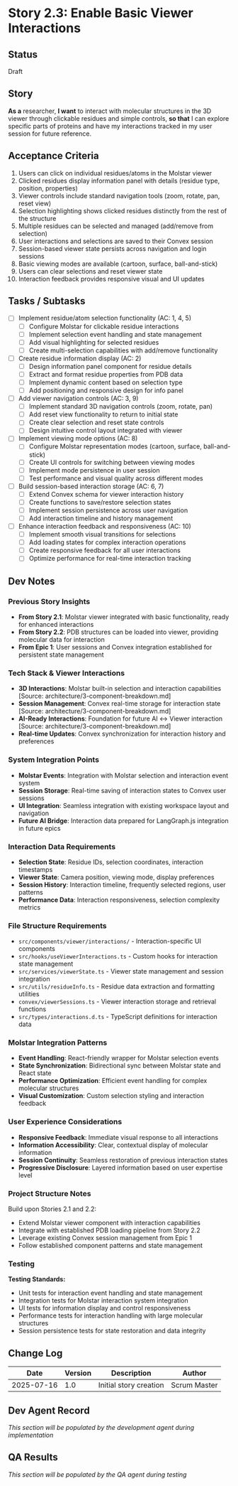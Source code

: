 # Story 2.3: Enable Basic Viewer Interactions

## Status
Draft

## Story
**As a** researcher,
**I want** to interact with molecular structures in the 3D viewer through clickable residues and simple controls,
**so that** I can explore specific parts of proteins and have my interactions tracked in my user session for future reference.

## Acceptance Criteria
1. Users can click on individual residues/atoms in the Molstar viewer
2. Clicked residues display information panel with details (residue type, position, properties)
3. Viewer controls include standard navigation tools (zoom, rotate, pan, reset view)
4. Selection highlighting shows clicked residues distinctly from the rest of the structure
5. Multiple residues can be selected and managed (add/remove from selection)
6. User interactions and selections are saved to their Convex session
7. Session-based viewer state persists across navigation and login sessions
8. Basic viewing modes are available (cartoon, surface, ball-and-stick)
9. Users can clear selections and reset viewer state
10. Interaction feedback provides responsive visual and UI updates

## Tasks / Subtasks
- [ ] Implement residue/atom selection functionality (AC: 1, 4, 5)
  - [ ] Configure Molstar for clickable residue interactions
  - [ ] Implement selection event handling and state management
  - [ ] Add visual highlighting for selected residues
  - [ ] Create multi-selection capabilities with add/remove functionality
- [ ] Create residue information display (AC: 2)
  - [ ] Design information panel component for residue details
  - [ ] Extract and format residue properties from PDB data
  - [ ] Implement dynamic content based on selection type
  - [ ] Add positioning and responsive design for info panel
- [ ] Add viewer navigation controls (AC: 3, 9)
  - [ ] Implement standard 3D navigation controls (zoom, rotate, pan)
  - [ ] Add reset view functionality to return to initial state
  - [ ] Create clear selection and reset state controls
  - [ ] Design intuitive control layout integrated with viewer
- [ ] Implement viewing mode options (AC: 8)
  - [ ] Configure Molstar representation modes (cartoon, surface, ball-and-stick)
  - [ ] Create UI controls for switching between viewing modes
  - [ ] Implement mode persistence in user session
  - [ ] Test performance and visual quality across different modes
- [ ] Build session-based interaction storage (AC: 6, 7)
  - [ ] Extend Convex schema for viewer interaction history
  - [ ] Create functions to save/restore selection states
  - [ ] Implement session persistence across user navigation
  - [ ] Add interaction timeline and history management
- [ ] Enhance interaction feedback and responsiveness (AC: 10)
  - [ ] Implement smooth visual transitions for selections
  - [ ] Add loading states for complex interaction operations
  - [ ] Create responsive feedback for all user interactions
  - [ ] Optimize performance for real-time interaction tracking

## Dev Notes

### Previous Story Insights
- **From Story 2.1**: Molstar viewer integrated with basic functionality, ready for enhanced interactions
- **From Story 2.2**: PDB structures can be loaded into viewer, providing molecular data for interaction
- **From Epic 1**: User sessions and Convex integration established for persistent state management

### Tech Stack & Viewer Interactions
- **3D Interactions**: Molstar built-in selection and interaction capabilities [Source: architecture/3-component-breakdown.md]
- **Session Management**: Convex real-time storage for interaction state [Source: architecture/3-component-breakdown.md]
- **AI-Ready Interactions**: Foundation for future AI ↔ Viewer interaction [Source: architecture/3-component-breakdown.md]
- **Real-time Updates**: Convex synchronization for interaction history and preferences

### System Integration Points
- **Molstar Events**: Integration with Molstar selection and interaction event system
- **Session Storage**: Real-time saving of interaction states to Convex user sessions
- **UI Integration**: Seamless integration with existing workspace layout and navigation
- **Future AI Bridge**: Interaction data prepared for LangGraph.js integration in future epics

### Interaction Data Requirements
- **Selection State**: Residue IDs, selection coordinates, interaction timestamps
- **Viewer State**: Camera position, viewing mode, display preferences
- **Session History**: Interaction timeline, frequently selected regions, user patterns
- **Performance Data**: Interaction responsiveness, selection complexity metrics

### File Structure Requirements
- `src/components/viewer/interactions/` - Interaction-specific UI components
- `src/hooks/useViewerInteractions.ts` - Custom hooks for interaction state management
- `src/services/viewerState.ts` - Viewer state management and session integration
- `src/utils/residueInfo.ts` - Residue data extraction and formatting utilities
- `convex/viewerSessions.ts` - Viewer interaction storage and retrieval functions
- `src/types/interactions.d.ts` - TypeScript definitions for interaction data

### Molstar Integration Patterns
- **Event Handling**: React-friendly wrapper for Molstar selection events
- **State Synchronization**: Bidirectional sync between Molstar state and React state
- **Performance Optimization**: Efficient event handling for complex molecular structures
- **Visual Customization**: Custom selection styling and interaction feedback

### User Experience Considerations
- **Responsive Feedback**: Immediate visual response to all interactions
- **Information Accessibility**: Clear, contextual display of molecular information
- **Session Continuity**: Seamless restoration of previous interaction states
- **Progressive Disclosure**: Layered information based on user expertise level

### Project Structure Notes
Build upon Stories 2.1 and 2.2:
- Extend Molstar viewer component with interaction capabilities
- Integrate with established PDB loading pipeline from Story 2.2
- Leverage existing Convex session management from Epic 1
- Follow established component patterns and state management

### Testing
**Testing Standards:**
- Unit tests for interaction event handling and state management
- Integration tests for Molstar interaction system integration
- UI tests for information display and control responsiveness
- Performance tests for interaction handling with large molecular structures
- Session persistence tests for state restoration and data integrity

## Change Log
| Date | Version | Description | Author |
|------|---------|-------------|---------|
| 2025-07-16 | 1.0 | Initial story creation | Scrum Master |

## Dev Agent Record
*This section will be populated by the development agent during implementation*

## QA Results
*This section will be populated by the QA agent during testing*